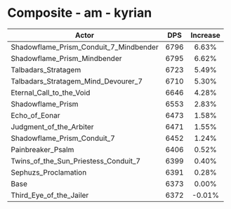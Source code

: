 # Composite - am - kyrian
| Actor | DPS | Increase |
|---|:---:|:---:|
|Shadowflame_Prism_Conduit_7_Mindbender|6796|6.63%|
|Shadowflame_Prism_Mindbender|6795|6.62%|
|Talbadars_Stratagem|6723|5.49%|
|Talbadars_Stratagem_Mind_Devourer_7|6710|5.30%|
|Eternal_Call_to_the_Void|6646|4.28%|
|Shadowflame_Prism|6553|2.83%|
|Echo_of_Eonar|6473|1.58%|
|Judgment_of_the_Arbiter|6471|1.55%|
|Shadowflame_Prism_Conduit_7|6452|1.24%|
|Painbreaker_Psalm|6406|0.52%|
|Twins_of_the_Sun_Priestess_Conduit_7|6399|0.40%|
|Sephuzs_Proclamation|6391|0.28%|
|Base|6373|0.00%|
|Third_Eye_of_the_Jailer|6372|-0.01%|
